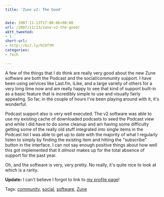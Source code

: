 ```yaml
---
title: 'Zune v2: The Good'


date: 2007-11-13T17:00:06+00:00
url: /2007/11/13/zune-v2-the-good/
aktt_tweeted:
- 1
short-url:
- http://bit.ly/hCOfYM
categories:
- Tech

---
```

<div class='microid-mailto+http:sha1:f8a967d9b6b516ba64797f3a247efce2940249bf'>

A few of the things that I do think are really very good about the new Zune software are both the Podcast and the social/community support. I have been using services like Last.fm, iLike, and a large variety of others for a very long time now and am really happy to see that kind of support built-in as a basic feature that is incredibly simple to use and visually fairly appealing. So far, in the couple of hours I've been playing around with it, it's wonderful.



Podcast support also is very well executed. The v2 software was able to use my existing cache of downloaded podcasts to seed the Podcast view and while I did have to do some cleanup and am having some difficulty getting some of the really old stuff integrated into single items in the Podcast list I was able to get up to date with the majority of what I regularly listen to simply by finding the existing item and hitting the "subscribe" button in the interface. I can not say enough positive things about how well this got implemented that it <em>almost</em> makes up for the total absence of support for the past year.



Oh, and the software is very, very pretty. No really, it's quite nice to look at which is a rarity.



<strong>Update:</strong> I can't believe I forgot to link to <a href="http://social.zune.net/member/Cavorter">my profile page</a>!

</div>

<div class="st-post-tags">
Tags: <a href="http://www.cavort.org/tag/community/" title="community" rel="tag">community</a>, <a href="http://www.cavort.org/tag/social/" title="social" rel="tag">social</a>, <a href="http://www.cavort.org/tag/software/" title="software" rel="tag">software</a>, <a href="http://www.cavort.org/tag/zune/" title="Zune" rel="tag">Zune</a><br />
</div>